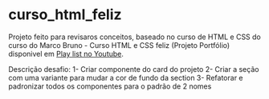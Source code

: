 # curso_html_feliz

Projeto feito para revisaros conceitos, baseado no curso de HTML e CSS do curso do Marco Bruno - Curso HTML e CSS feliz (Projeto Portfólio) disponivel em [Play list no Youtube](https://www.youtube.com/playlist?list=PLirko8T4cEmzrH3jIJi7R7ufeqcpXYaLa).

Descrição desafio:
1- Criar componente do card do projeto 
2- Criar a seção com uma variante para mudar a cor de fundo da section
3- Refatorar e padronizar todos os componentes para o padrão de 2 nomes 